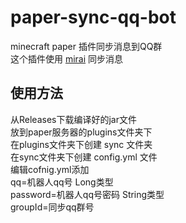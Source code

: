 # paper-sync-qq-bot
minecraft paper 插件同步消息到QQ群  
这个插件使用 [mirai](https://github.com/mamoe/mirai) 同步消息

## 使用方法  
从Releases下载编译好的jar文件  
放到paper服务器的plugins文件夹下  
在plugins文件夹下创建 sync 文件夹  
在sync文件夹下创建 config.yml 文件  
编辑cofnig.yml添加  
qq=机器人qq号 Long类型  
password=机器人qq号密码 String类型  
groupId=同步qq群号  
